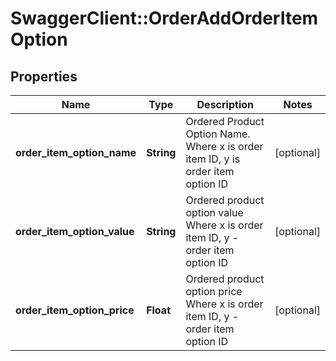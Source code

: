 # SwaggerClient::OrderAddOrderItemOption

## Properties
Name | Type | Description | Notes
------------ | ------------- | ------------- | -------------
**order_item_option_name** | **String** | Ordered Product Option Name. Where x is order item ID, y is order item option ID | [optional] 
**order_item_option_value** | **String** | Ordered product option value Where x is order item ID, y - order item option ID | [optional] 
**order_item_option_price** | **Float** | Ordered product option price Where x is order item ID, y - order item option ID | [optional] 


